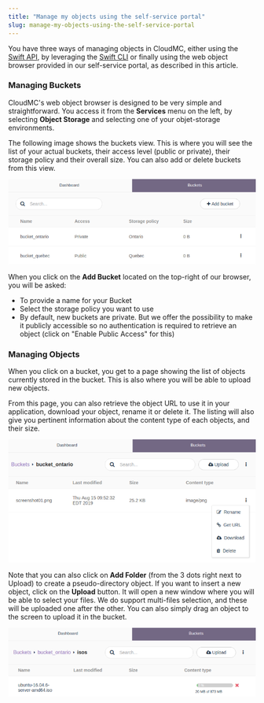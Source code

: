 ```yaml
---
title: "Manage my objects using the self-service portal"
slug: manage-my-objects-using-the-self-service-portal
---
```



You have three ways of managing objects in CloudMC, either using the [Swift API](https://docs.openstack.org/api-ref/object-store/), by leveraging the [Swift CLI](https://ops.Swift/hc/object-storage-service/manage-my-objects-using-the-swift-command-line-client) or finally using the web object browser provided in our self-service portal, as described in this article.

### Managing Buckets

CloudMC's web object browser is designed to be very simple and straightforward. You access it from the **Services** menu on the left, by selecting **Object Storage** and selecting one of your objet-storage environments.

The following image shows the buckets view. This is where you will see the list of your actual buckets, their access level (public or private), their storage policy and their overall size. You can also add or delete buckets from this view.

![Buckets list](/assets/managing-objects-portal-en-1.png)

When you click on the **Add Bucket** located on the top-right of our browser, you will be asked:
- To provide a name for your Bucket
- Select the storage policy you want to use
- By default, new buckets are private. But we offer the possibility to make it publicly accessible so no authentication is required to retrieve an object (click on "Enable Public Access" for this)

### Managing Objects

When you click on a bucket, you get to a page showing the list of objects currently stored in the bucket. This is also where you will be able to upload new objects.

From this page, you can also retrieve the object URL to use it in your application, download your object, rename it or delete it. The listing will also give you pertinent information about the content type of each objects, and their size.

![Object Action menu](/assets/managing-objects-portal-en-2.png)

Note that you can also click on **Add Folder** (from the 3 dots right next to Upload) to create a pseudo-directory object. If you want to insert a new object, click on the **Upload** button. It will open a new window where you will be able to select your files. We do support multi-files selection, and these will be uploaded one after the other. You can also simply drag an object to the screen to upload it in the bucket.

![Object upload](/assets/managing-objects-portal-en-3.png)
